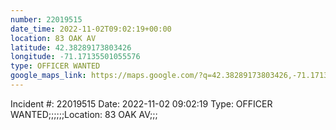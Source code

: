 ```yaml
---
number: 22019515
date_time: 2022-11-02T09:02:19+00:00
location: 83 OAK AV
latitude: 42.38289173803426
longitude: -71.17135501055576
type: OFFICER WANTED
google_maps_link: https://maps.google.com/?q=42.38289173803426,-71.17135501055576
---
```


Incident #: 22019515  Date: 2022-11-02 09:02:19   Type: OFFICER WANTED;;;;;;Location: 83 OAK AV;;;
